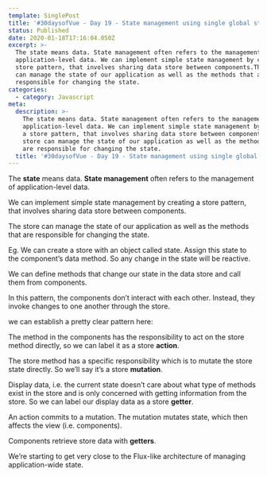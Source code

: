 ```yaml
---
template: SinglePost
title: '#30daysofVue - Day 19 - State management using single global store'
status: Published
date: 2020-01-18T17:16:04.050Z
excerpt: >-
  The state means data. State management often refers to the management of
  application-level data. We can implement simple state management by creating a
  store pattern, that involves sharing data store between components.The store
  can manage the state of our application as well as the methods that are
  responsible for changing the state. 
categories:
  - category: Javascript
meta:
  description: >-
    The state means data. State management often refers to the management of
    application-level data. We can implement simple state management by creating
    a store pattern, that involves sharing data store between components.The
    store can manage the state of our application as well as the methods that
    are responsible for changing the state. 
  title: '#30daysofVue - Day 19 - State management using single global store'
---
```

The **state** means data. **State management** often refers to the management of application-level data. 

We can implement simple state management by creating a store pattern, that involves sharing data store between components.

The store can manage the state of our application as well as the methods that are responsible for changing the state. 

Eg. We can create a store with an object called state. Assign this state to the component’s data method. So any change in the state will be reactive.

We can define methods that change our state in the data store and call them from components.

In this pattern, the components don’t interact with each other. Instead, they invoke changes to one another through the store. 

we can establish a pretty clear pattern here: 

The method in the components has the responsibility to act on the store method directly, so we can label it as a store **action**. 

The store method has a specific responsibility which is to mutate the store state directly. So we’ll say it’s a store **mutation**. 

Display data, i.e. the current state doesn’t care about what type of methods exist in the store and is only concerned with getting information from the store. So we can label our display data as a store **getter**. 

An action commits to a mutation. The mutation mutates state, which then affects the view (i.e. components). 

Components retrieve store data with **getters**. 

We’re starting to get very close to the Flux-like architecture of managing application-wide state.
